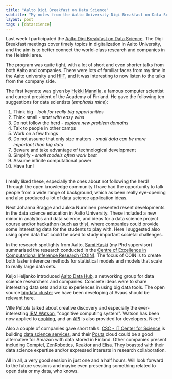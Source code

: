 ```yaml
---
title: "Aalto Digi Breakfast on Data Science"
subtitle: "My notes from the Aalto University Digi Breakfast on Data Science"
layout: post
tags : [datascience]
---
```



Last week I participated the [Aalto Digi Breakfast on Data Science](http://www.aalto.fi/en/research/platforms/digi/data_science/). The Digi Breakfast meetings cover timely topics in digitalization in Aalto University, and the aim is to better connect the world-class research and companies in the Helsinki area.

The program was quite tight, with a lot of short and even shorter talks from both Aalto and companies. There were lots of familiar faces from my time in the Aalto university and [HIIT](http://www.hiit.fi/), and it was interesting to now listen to the talks from the company side.

The first keynote was given by [Hekki Mannila](http://en.wikipedia.org/wiki/Heikki_Mannila), a famous computer scientist and current president of the Academy of Finland. He gave the following ten suggestions for data scientists (*emphasis mine*):

1. Think big - *look for really big opportunities*
2. Think small - *start with easy wins*
3. Do not follow the herd - *explore new problem domains*
4. Talk to people in other camps
5. Work on a few things
6. Do not assume that only size matters - *small data can be more important than big data*
7. Beware and take advantage of technological development
8. Simplify - *small models often work best*
9. Assume infinite computational power
10. Have fun!  

<br>
I really liked these, especially the ones about not following the herd! Through the open knowledge community I have had the opportunity to talk people from a wide range of background, which as been really eye-opening and also produced a lot of data science application ideas. 

Next Johanna Bragge and Jukka Nurminen presented resent developments in the data science education in Aalto University. These included a new minor in analytics and data science, and ideas for a data science project course and/or hackathon (such as [this](http://www.meetup.com/Green-Campus-CIVIS/events/178850142/)), where companies could provide some interesting data for the students to play with. Here I suggested also using open data that could be used to study important societal challenges.

In the research spotlights from Aalto, [Sami Kaski](http://research.ics.aalto.fi/mi/) (my Phd supervisor) summarised the research conducted in the [Centre of Excellence in Computational Inference Research (COIN)](http://research.ics.aalto.fi/coin/). The focus of COIN is to create both faster inference methods for statistical models and models that scale to really large data sets.

Keijo Heljanko introduced [Aalto Data Hub](https://www.linkedin.com/groups?home=&gid=6776309&trk=anet_ug_hm), a networking group for data science researchers and companies. Concrete ideas were to share interesting data sets and also experiences in using big data tools. The open source [bigdata cluster](https://github.com/avaus/bigdata-cluster) we have been developing at Avaus should be relevant here. 

Ville Peltola talked about creative discovery and especially the ever-interesting [IBM Watson](http://www.ibm.com/smarterplanet/us/en/ibmwatson/), "cognitive computing system". Watson has been now applied to [cooking](http://www.ibm.com/smarterplanet/us/en/cognitivecooking/), and an [API](https://developer.ibm.com/watson/) is also provided for developers. Nice! 

Also a couple of companies gave short talks. [CSC - IT Center for Science](http://www.csc.fi/english) is building [data science services](http://www.csc.fi/english/csc/overview/service_areas/data_storage_services), and their [Pouta](http://www.csc.fi/english/research/Computing_services/computing/pouta) cloud could be a good alternative for Amazon with data stored in Finland. Other companies present including [Comptel](http://www.comptel.com/), [ZenRobotics](http://www.zenrobotics.com/product/), [Reaktor](http://reaktor.fi/) and [Elisa](http://www.elisa.com/en/). They boasted with their data science expertise and/or expressed interests in research collaboration.

All in all, a very good session in just one and a half hours. Will look forward to the future sessions and maybe even presenting something related to open data or my data, who knows.

